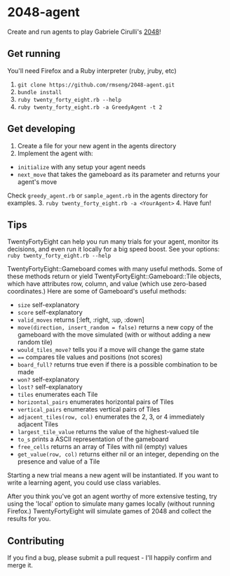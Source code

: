2048-agent
==========

Create and run agents to play Gabriele Cirulli's [2048](http://gabrielecirulli.github.io/2048/)!

Get running
------------------
You'll need Firefox and a Ruby interpreter (ruby, jruby, etc)

1. `git clone https://github.com/rmseng/2048-agent.git`
2. `bundle install`
3. `ruby twenty_forty_eight.rb --help`
4. `ruby twenty_forty_eight.rb -a GreedyAgent -t 2`

Get developing
------------------
1. Create a file for your new agent in the agents directory
2. Implement the agent with:
  * `initialize` with any setup your agent needs
  * `next_move` that takes the gameboard as its parameter and returns your agent's move

  Check `greedy_agent.rb` or `sample_agent.rb` in the agents directory for examples.
3. `ruby twenty_forty_eight.rb -a <YourAgent>`
4. Have fun!

Tips
------------------
TwentyFortyEight can help you run many trials for your agent, monitor its decisions, and even run it locally for a big speed boost.  See your options: `ruby twenty_forty_eight.rb --help`

TwentyFortyEight::Gameboard comes with many useful methods.  Some of these methods return or yield TwentyFortyEight::Gameboard::Tile objects, which have attributes row, column, and value (which use zero-based coordinates.)
  Here are some of Gameboard's useful methods:
  
  * `size` self-explanatory
  * `score` self-explanatory
  * `valid_moves` returns [:left, :right, :up, :down]
  * `move(direction, insert_random = false)` returns a new copy of the gameboard with the move simulated (with or without adding a new random tile)
  * `would_tiles_move?` tells you if a move will change the game state
  * `==` compares tile values and positions (not scores)
  * `board_full?` returns true even if there is a possible combination to be made
  * `won?` self-explanatory
  * `lost?` self-explanatory
  * `tiles` enumerates each Tile
  * `horizontal_pairs` enumerates horizontal pairs of Tiles
  * `vertical_pairs` enumerates vertical pairs of Tiles
  * `adjacent_tiles(row, col)` enumerates the 2, 3, or 4 immediately adjacent Tiles
  * `largest_tile_value` returns the value of the highest-valued tile
  * `to_s` prints a ASCII representation of the gameboard
  * `free_cells` returns an array of Tiles with nil (empty) values
  * `get_value(row, col)` returns either nil or an integer, depending on the presence and value of a Tile

Starting a new trial means a new agent will be instantiated.  If you want to write a learning agent, you could use class variables.

After you think you've got an agent worthy of more extensive testing, try using the 'local' option to simulate many games locally (without running Firefox.)  TwentyFortyEight will simulate games of 2048 and collect the results for you.

Contributing
------------------
If you find a bug, please submit a pull request - I'll happily confirm and merge it.